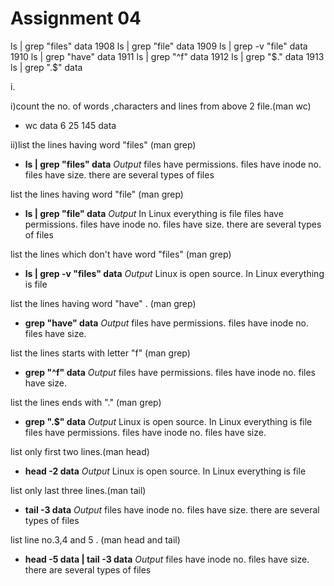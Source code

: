 # Assignment 04

ls | grep "files" data
 1908  ls | grep "file" data
 1909  ls | grep -v "file" data
 1910  ls | grep "have" data
 1911  ls | grep "^f" data
 1912  ls | grep "$." data
 1913  ls | grep ".$" data


i.

i)count the no. of words ,characters and lines from above 2 file.(man wc)
 - wc data
    6  25 145 data

ii)list the lines having word "files" (man grep)
 - **ls | grep "files" data**
  _Output_
  files have permissions.
files have inode no.
files have size.
there are several types of files


list the lines having word "file" (man grep)
 - **ls | grep "file" data**
  _Output_
  In Linux everything is file
files have permissions.
files have inode no.
files have size.
there are several types of files

list the lines which don't have word "files" (man grep)
 - **ls | grep -v "files" data**
 _Output_
 Linux is open source.
In Linux everything is file

list the lines having word "have" . (man grep)
 - **grep "have" data**
  _Output_
  files have permissions.
files have inode no.
files have size.

list the lines starts with letter "f" (man grep)
 - **grep "^f" data**
  _Output_
  files have permissions.
files have inode no.
files have size.

list the lines ends with "." (man grep)
 - **grep ".$" data**
  _Output_
  Linux is open source.
In Linux everything is file
files have permissions.
files have inode no.
files have size.

list only first two lines.(man head)
 - **head -2 data**
  _Output_
  Linux is open source.
In Linux everything is file

list only last three lines.(man tail)
 - **tail -3 data**
  _Output_
  files have inode no.
files have size.
there are several types of files

  
list line no.3,4 and 5 . (man head and tail)
- **head -5 data |  tail -3 data**
  _Output_
  files have inode no.
files have size.
there are several types of files
